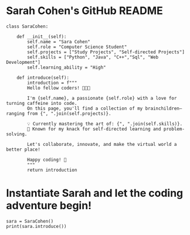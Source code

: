 
# Sarah Cohen's GitHub README

    
    class SaraCohen:
    
        def __init__(self):
            self.name = "Sara Cohen"
            self.role = "Computer Science Student"
            self.projects = ["Study Projects", "Self-directed Projects"]
            self.skills = ["Python", "Java", "C++","Sql", "Web Development"]
            self.learning_ability = "High"
    
        def introduce(self):
            introduction = f"""
            Hello fellow coders! 👩‍💻✨
    
            I'm {self.name}, a passionate {self.role} with a love for turning caffeine into code.
            On this page, you'll find a collection of my brainchildren—ranging from {", ".join(self.projects)}.
    
            💡 Currently mastering the art of: {", ".join(self.skills)}.
            🚀 Known for my knack for self-directed learning and problem-solving.
    
            Let's collaborate, innovate, and make the virtual world a better place!
    
            Happy coding! 🌟
            """
            return introduction

# Instantiate Sarah and let the coding adventure begin!
    sara = SaraCohen()
    print(sara.introduce())

